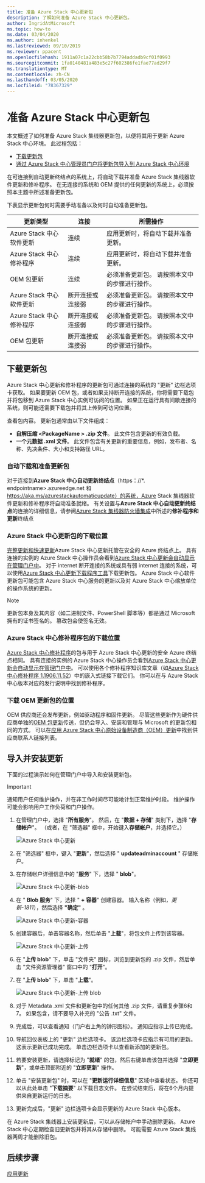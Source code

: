 ```yaml
---
title: 准备 Azure Stack 中心更新包
description: 了解如何准备 Azure Stack 中心更新包。
author: IngridAtMicrosoft
ms.topic: how-to
ms.date: 03/04/2020
ms.author: inhenkel
ms.lastreviewed: 09/10/2019
ms.reviewer: ppacent
ms.openlocfilehash: 1911a07c1a22cbb58b7b7794addadb9cf01f0993
ms.sourcegitcommit: 1fa0140481a483e5c27f602386fe1fae77ad29f7
ms.translationtype: MT
ms.contentlocale: zh-CN
ms.lasthandoff: 03/05/2020
ms.locfileid: "78367329"
---
```

# <a name="prepare-an-azure-stack-hub-update-package"></a>准备 Azure Stack 中心更新包

本文概述了如何准备 Azure Stack 集线器更新包，以便将其用于更新 Azure Stack 中心环境。 此过程包括：

- [下载更新包](#download-the-update-package)
- [通过 Azure Stack 中心管理员门户将更新包导入到 Azure Stack 中心环境](#import-and-install-updates)

在可连接到自动更新终结点的系统上，将自动下载并准备 Azure Stack 集线器软件更新和修补程序。 在无连接的系统和 OEM 提供的任何更新的系统上，必须按照本主题中所述准备更新包。  

下表显示更新包何时需要手动准备以及何时自动准备更新包。

| 更新类型 | 连接 | 所需操作 |
| --- | --- | --- |
| Azure Stack 中心软件更新 | 连续 | 应用更新时，将自动下载并准备更新。 |
| Azure Stack 中心修补程序 | 连续 | 应用更新时，将自动下载并准备更新。 |
| OEM 包更新 | 连续 | 必须准备更新包。 请按照本文中的步骤进行操作。 |
| Azure Stack 中心软件更新 | 断开连接或连接弱 | 必须准备更新包。 请按照本文中的步骤进行操作。 |
| Azure Stack 中心修补程序 | 断开连接或连接弱 | 必须准备更新包。 请按照本文中的步骤进行操作。 |
| OEM 包更新 | 断开连接或连接弱 | 必须准备更新包。 请按照本文中的步骤进行操作。 |

## <a name="download-the-update-package"></a>下载更新包
Azure Stack 中心更新和修补程序的更新包可通过连接的系统的 "更新" 边栏选项卡获取。 如果要更新 OEM 包，或者如果支持断开连接的系统，你将需要下载包并将包移到 Azure Stack 中心实例可访问的位置。 如果正在运行具有间歇连接的系统，则可能还需要下载包并将其上传到可访问位置。

查看包内容。 更新包通常由以下文件组成：

-   **自解压缩 \<PackageName > .zip 文件**。 此文件包含更新的有效负载。
- **一个元数据 .xml 文件**。 此文件包含有关更新的重要信息，例如，发布者、名称、先决条件、大小和支持路径 URL。

### <a name="automatic-download-and-preparation-for-update-packages"></a>自动下载和准备更新包
对于连接到**Azure Stack 中心自动更新终结点**（https：//*. endpointname>.azureedge.net 和 https://aka.ms/azurestackautomaticupdate）的系统，Azure Stack 集线器软件更新和修补程序将自动准备就绪。 有关设置与**Azure Stack 中心自动更新终结点**的连接的详细信息，请参阅[Azure Stack 集线器防火墙集成](https://docs.microsoft.com/azure-stack/operator/azure-stack-integrate-endpoints#ports-and-urls-outbound)中所述的**修补程序和更新**终结点

### <a name="where-to-download-azure-stack-hub-update-packages"></a>Azure Stack 中心更新包的下载位置

[完整更新和快速更新](https://docs.microsoft.com/azure-stack/operator/azure-stack-updates#update-package-types)Azure Stack 中心更新托管在安全的 Azure 终结点上。 具有连接的实例的 Azure Stack 中心操作员会看到[Azure Stack 中心更新会自动显示在管理门户中](https://docs.microsoft.com/azure-stack/operator/azure-stack-update-prepare-package#automatic-download-and-preparation-for-update-packages)。 对于 internet 断开连接的系统或具有弱 internet 连接的系统，可以使用[Azure Stack 中心更新下载程序工具](https://aka.ms/azurestackupdatedownload)下载更新包。 Azure Stack 中心软件更新包可能包含 Azure Stack 中心服务的更新以及对 Azure Stack 中心缩放单位的操作系统的更新。

>[!NOTE]
>更新包本身及其内容（如二进制文件、PowerShell 脚本等）都是通过 Microsoft 拥有的证书签名的。 篡改包会使签名无效。


### <a name="where-to-download-azure-stack-hub-hotfix-packages"></a>Azure Stack 中心修补程序包的下载位置

[Azure Stack 中心修补程序](https://docs.microsoft.com/azure-stack/operator/azure-stack-updates#update-package-types)的包与用于 Azure Stack 中心更新的安全 Azure 终结点相同。 具有连接的实例的 Azure Stack 中心操作员会看到[Azure Stack 中心更新会自动显示在管理门户中](https://docs.microsoft.com/azure-stack/operator/azure-stack-update-prepare-package#automatic-download-and-preparation-for-update-packages)。 可以使用各个修补程序知识库文章（如[Azure Stack 中心修补程序 1.1906.11.52](https://support.microsoft.com/help/4515650)）中的嵌入式链接下载它们。 你可以在与 Azure Stack 中心版本对应的发行说明中找到修补程序。

### <a name="where-to-download-oem-update-packages"></a>下载 OEM 更新包的位置
OEM 供应商还会发布更新，例如驱动程序和固件更新。 尽管这些更新作为硬件供应商单独的[OEM 包更新](https://docs.microsoft.com/azure-stack/operator/azure-stack-updates#update-package-types)传送，但仍会导入、安装和管理与 Microsoft 的更新包相同的方式。 可以在[应用 Azure Stack 中心原始设备制造商（OEM）更新](https://docs.microsoft.com/azure-stack/operator/azure-stack-update-oem#oem-contact-information)中找到供应商联系人链接列表。

## <a name="import-and-install-updates"></a>导入并安装更新

下面的过程演示如何在管理门户中导入和安装更新包。

> [!Important]  
> 通知用户任何维护操作，并在非工作时间尽可能地计划正常维护时段。 维护操作可能会影响用户工作负荷和门户操作。

1.  在管理门户中，选择 "**所有服务**"。 然后，在 "**数据 + 存储**" 类别下，选择 "**存储帐户**"。 （或者，在 "筛选器" 框中，开始键入**存储帐户**，并选择它。）

    ![Azure Stack 中心更新](./media/azure-stack-update-prepare-package/image1.png) 

1.  在 "筛选器" 框中，键入 "**更新**"，然后选择 " **updateadminaccount** " 存储帐户。

2.  在存储帐户详细信息中的 "**服务**" 下，选择 " **blob**"。

    ![Azure Stack 中心更新-blob](./media/azure-stack-update-prepare-package/image2.png)

1.  在 " **Blob 服务**" 下，选择 " **+ 容器**" 创建容器。 输入名称（例如，*更新-1811*），然后选择 **"确定"** 。

    ![Azure Stack 中心更新-容器](./media/azure-stack-update-prepare-package/image3.png)

1.  创建容器后，单击容器名称，然后单击 "**上载**"，将包文件上传到该容器。

    ![Azure Stack 中心更新-上传](./media/azure-stack-update-prepare-package/image4.png)

1.  在 "**上传 blob**" 下，单击 "文件夹" 图标，浏览到更新包的 .zip 文件，然后单击 "文件资源管理器" 窗口中的 "**打开**"。

2.  在 "**上传 blob**" 下，单击 "**上载**"。

    ![Azure Stack 中心更新-上传 blob](./media/azure-stack-update-prepare-package/image5.png)

1.  对于 Metadata .xml 文件和更新包中的任何其他 .zip 文件，请重复步骤6和7。 如果包含，请不要导入补充的 "公告 .txt" 文件。

2.  完成后，可以查看通知（门户右上角的钟形图标）。 通知应指示上传已完成。

3.  导航回仪表板上的 "更新" 边栏选项卡。 该边栏选项卡应指示有可用的更新。 这表示更新已成功完成。 单击边栏选项卡以查看新添加的更新包。

4.  若要安装更新，请选择标记为 "**就绪**" 的包，然后右键单击该包并选择 "**立即更新**"，或单击顶部附近的 "**立即更新**" 操作。

5.  单击 "安装更新包" 时，可以在 "**更新运行详细信息**" 区域中查看状态。 你还可以从此处单击 "**下载摘要**" 以下载日志文件。 在尝试结束后，将在6个月内提供来自更新运行的日志。

6.  更新完成后，"更新" 边栏选项卡会显示更新的 Azure Stack 中心版本。

在 Azure Stack 集线器上安装更新后，可以从存储帐户中手动删除更新。 Azure Stack 中心定期检查旧更新包并将其从存储中删除。 可能需要 Azure Stack 集线器两周才能删除旧包。

## <a name="next-steps"></a>后续步骤

[应用更新](azure-stack-apply-updates.md)
